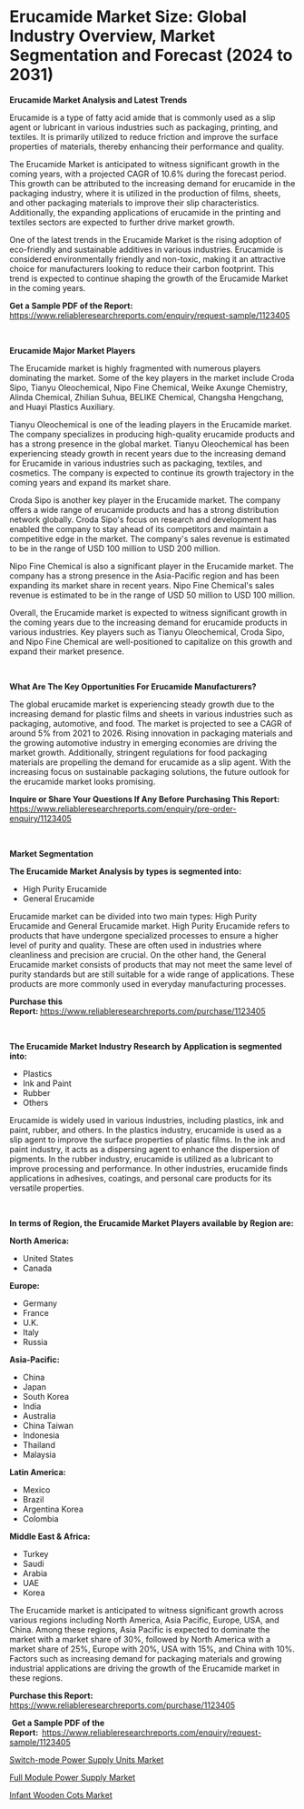 <p><h1>Erucamide Market Size: Global Industry Overview, Market Segmentation and Forecast (2024 to 2031)</h1></p><p><strong>Erucamide Market Analysis and Latest Trends</strong></p>
<p><p>Erucamide is a type of fatty acid amide that is commonly used as a slip agent or lubricant in various industries such as packaging, printing, and textiles. It is primarily utilized to reduce friction and improve the surface properties of materials, thereby enhancing their performance and quality.</p><p>The Erucamide Market is anticipated to witness significant growth in the coming years, with a projected CAGR of 10.6% during the forecast period. This growth can be attributed to the increasing demand for erucamide in the packaging industry, where it is utilized in the production of films, sheets, and other packaging materials to improve their slip characteristics. Additionally, the expanding applications of erucamide in the printing and textiles sectors are expected to further drive market growth.</p><p>One of the latest trends in the Erucamide Market is the rising adoption of eco-friendly and sustainable additives in various industries. Erucamide is considered environmentally friendly and non-toxic, making it an attractive choice for manufacturers looking to reduce their carbon footprint. This trend is expected to continue shaping the growth of the Erucamide Market in the coming years.</p></p>
<p><strong>Get a Sample PDF of the Report:&nbsp;</strong> <a href="https://www.reliableresearchreports.com/enquiry/request-sample/1123405">https://www.reliableresearchreports.com/enquiry/request-sample/1123405</a></p>
<p>&nbsp;</p>
<p><strong>Erucamide Major Market Players</strong></p>
<p><p>The Erucamide market is highly fragmented with numerous players dominating the market. Some of the key players in the market include Croda Sipo, Tianyu Oleochemical, Nipo Fine Chemical, Weike Axunge Chemistry, Alinda Chemical, Zhilian Suhua, BELIKE Chemical, Changsha Hengchang, and Huayi Plastics Auxiliary.</p><p>Tianyu Oleochemical is one of the leading players in the Erucamide market. The company specializes in producing high-quality erucamide products and has a strong presence in the global market. Tianyu Oleochemical has been experiencing steady growth in recent years due to the increasing demand for Erucamide in various industries such as packaging, textiles, and cosmetics. The company is expected to continue its growth trajectory in the coming years and expand its market share.</p><p>Croda Sipo is another key player in the Erucamide market. The company offers a wide range of erucamide products and has a strong distribution network globally. Croda Sipo's focus on research and development has enabled the company to stay ahead of its competitors and maintain a competitive edge in the market. The company's sales revenue is estimated to be in the range of USD 100 million to USD 200 million.</p><p>Nipo Fine Chemical is also a significant player in the Erucamide market. The company has a strong presence in the Asia-Pacific region and has been expanding its market share in recent years. Nipo Fine Chemical's sales revenue is estimated to be in the range of USD 50 million to USD 100 million.</p><p>Overall, the Erucamide market is expected to witness significant growth in the coming years due to the increasing demand for erucamide products in various industries. Key players such as Tianyu Oleochemical, Croda Sipo, and Nipo Fine Chemical are well-positioned to capitalize on this growth and expand their market presence.</p></p>
<p>&nbsp;</p>
<p><strong>What Are The Key Opportunities For Erucamide Manufacturers?</strong></p>
<p><p>The global erucamide market is experiencing steady growth due to the increasing demand for plastic films and sheets in various industries such as packaging, automotive, and food. The market is projected to see a CAGR of around 5% from 2021 to 2026. Rising innovation in packaging materials and the growing automotive industry in emerging economies are driving the market growth. Additionally, stringent regulations for food packaging materials are propelling the demand for erucamide as a slip agent. With the increasing focus on sustainable packaging solutions, the future outlook for the erucamide market looks promising.</p></p>
<p><strong>Inquire or Share Your Questions If Any Before Purchasing This Report:</strong> <a href="https://www.reliableresearchreports.com/enquiry/pre-order-enquiry/1123405">https://www.reliableresearchreports.com/enquiry/pre-order-enquiry/1123405</a></p>
<p>&nbsp;</p>
<p><strong>Market Segmentation</strong></p>
<p><strong>The Erucamide Market Analysis by types is segmented into:</strong></p>
<p><ul><li>High Purity Erucamide</li><li>General Erucamide</li></ul></p>
<p><p>Erucamide market can be divided into two main types: High Purity Erucamide and General Erucamide market. High Purity Erucamide refers to products that have undergone specialized processes to ensure a higher level of purity and quality. These are often used in industries where cleanliness and precision are crucial. On the other hand, the General Erucamide market consists of products that may not meet the same level of purity standards but are still suitable for a wide range of applications. These products are more commonly used in everyday manufacturing processes.</p></p>
<p><strong>Purchase this Report:&nbsp;</strong><a href="https://www.reliableresearchreports.com/purchase/1123405">https://www.reliableresearchreports.com/purchase/1123405</a></p>
<p>&nbsp;</p>
<p><strong>The Erucamide Market Industry Research by Application is segmented into:</strong></p>
<p><ul><li>Plastics</li><li>Ink and Paint</li><li>Rubber</li><li>Others</li></ul></p>
<p><p>Erucamide is widely used in various industries, including plastics, ink and paint, rubber, and others. In the plastics industry, erucamide is used as a slip agent to improve the surface properties of plastic films. In the ink and paint industry, it acts as a dispersing agent to enhance the dispersion of pigments. In the rubber industry, erucamide is utilized as a lubricant to improve processing and performance. In other industries, erucamide finds applications in adhesives, coatings, and personal care products for its versatile properties.</p></p>
<p>&nbsp;</p>
<p><strong>In terms of Region, the Erucamide Market Players available by Region are:</strong></p>
<p>
    <p> <strong> North America: </strong>
        <ul>
            <li>United States</li>
            <li>Canada</li>
        </ul>
        </p> 
    <p> <strong> Europe: </strong>
        <ul>
            <li>Germany</li>
            <li>France</li>
            <li>U.K.</li>
            <li>Italy</li>
            <li>Russia</li>
        </ul>
        </p> 
    <p> <strong> Asia-Pacific: </strong>
        <ul>
            <li>China</li>
            <li>Japan</li>
            <li>South Korea</li>
            <li>India</li>
            <li>Australia</li>
            <li>China Taiwan</li>
            <li>Indonesia</li>
            <li>Thailand</li>
            <li>Malaysia</li>
        </ul>
        </p> 
    <p> <strong> Latin America: </strong>
        <ul>
            <li>Mexico</li>
            <li>Brazil</li>
            <li>Argentina Korea</li>
            <li>Colombia</li>
        </ul>
        </p> 
    <p> <strong> Middle East & Africa: </strong>
        <ul>
            <li>Turkey</li>
            <li>Saudi</li>
            <li>Arabia</li>
            <li>UAE</li>
            <li>Korea</li>
        </ul>
    </p>
    </p>
<p><p>The Erucamide market is anticipated to witness significant growth across various regions including North America, Asia Pacific, Europe, USA, and China. Among these regions, Asia Pacific is expected to dominate the market with a market share of 30%, followed by North America with a market share of 25%, Europe with 20%, USA with 15%, and China with 10%. Factors such as increasing demand for packaging materials and growing industrial applications are driving the growth of the Erucamide market in these regions.</p></p>
<p><strong>Purchase this Report: </strong><a href="https://www.reliableresearchreports.com/purchase/1123405">https://www.reliableresearchreports.com/purchase/1123405</a></p>
<p>&nbsp;<strong>Get a Sample PDF of the Report:&nbsp;&nbsp;</strong><a href="https://www.reliableresearchreports.com/enquiry/request-sample/1123405">https://www.reliableresearchreports.com/enquiry/request-sample/1123405</a></p>
<p><strong></strong></p>
<p><p><a href="https://view.publitas.com/reportprime-1/switch-mode-power-supply-units-market-analysis-and-market-size-global-industry-overview-market-segmentation-and-forecast-2023-to-2030/">Switch-mode Power Supply Units Market</a></p><p><a href="https://view.publitas.com/reportprime-1/full-module-power-supply-market-size-growth-and-forecast-from-2023-2030/">Full Module Power Supply Market</a></p><p><a href="https://view.publitas.com/reportprime-1/infant-wooden-cots-market-size-focuses-on-market-dynamics-in-depth-analysis-and-future-projections-of-its-market-forecasted-for-period-from-2023-to-2030/">Infant Wooden Cots Market</a></p></p>